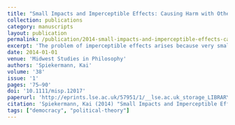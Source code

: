 ```yaml
---
title: "Small Impacts and Imperceptible Effects: Causing Harm with Others"
collection: publications
category: manuscripts
layout: publication
permalink: /publication/2014-small-impacts-and-imperceptible-effects-causing-ha
excerpt: 'The problem of imperceptible effects arises because very small changes are not perceived, even if many of these small changes together are. If the normatively relevant consequences of an action, holding all other actions fixed, cannot be perceived, we are challenged to explain what makes the action wrong. I argue that an action can be wrong because it can cause an effect together with other actions.'
date: 2014-01-01
venue: 'Midwest Studies in Philosophy'
authors: 'Spiekermann, Kai'
volume: '38'
issue: '1'
pages: '75–90'
doi: '10.1111/misp.12017'
paperurl: 'http://eprints.lse.ac.uk/57951/1/__lse.ac.uk_storage_LIBRARY_Secondary_libfile_shared_repository_Content_Spiekermann%2C%20K_Small%20impacts_Spiekermann_Small%20impacts_2015.pdf'
citation: 'Spiekermann, Kai (2014) "Small Impacts and Imperceptible Effects: Causing Harm with Others", Midwest Studies in Philosophy, 38(1), pp. 75–90.'
tags: ["democracy", "political-theory"]
---
```


